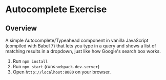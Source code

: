 # Autocomplete Exercise

## Overview

A simple Autocomplete/Typeahead component in vanilla JavaScript
(compiled with Babel 7) that lets you type in a query and shows a list of
matching results in a dropdown, just like how Google's search box works.

1. Run `npm install`
2. Run `npm start` (runs `webpack-dev-server`)
3. Open `http://localhost:8080` on your browser.
